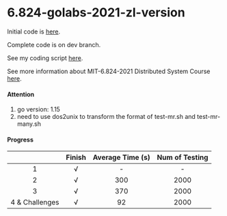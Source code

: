 # 6.824-golabs-2021-zl-version
Initial code is [here](https://github.com/flyrzl/6.824-golabs-2021).

Complete code is on dev branch.

See my coding script [here](). 

See more information about MIT-6.824-2021 Distributed System Course [here](https://pdos.csail.mit.edu/6.824/schedule.html).

#### Attention
1. go version: 1.15
2. need to use dos2unix to transform the format of test-mr.sh and test-mr-many.sh

#### Progress
|  | Finish | Average Time (s) | Num of Testing |
| :-----: | :----: | :----: | :----: |
| 1| √ | - | - |
| 2 | √ | 300 | 2000 |
| 3 | √ | 370 | 2000 |
| 4 & Challenges | √ | 92 | 2000|
